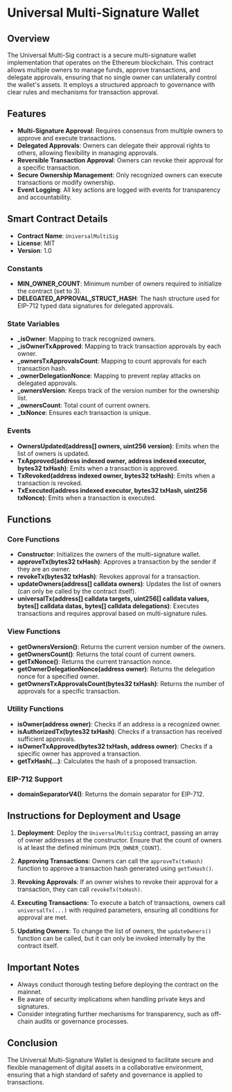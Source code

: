 # Universal Multi-Signature Wallet

## Overview

The Universal Multi-Sig contract is a secure multi-signature wallet implementation that operates on the Ethereum blockchain. This contract allows multiple owners to manage funds, approve transactions, and delegate approvals, ensuring that no single owner can unilaterally control the wallet's assets. It employs a structured approach to governance with clear rules and mechanisms for transaction approval.

## Features

- **Multi-Signature Approval**: Requires consensus from multiple owners to approve and execute transactions.
- **Delegated Approvals**: Owners can delegate their approval rights to others, allowing flexibility in managing approvals.
- **Reversible Transaction Approval**: Owners can revoke their approval for a specific transaction.
- **Secure Ownership Management**: Only recognized owners can execute transactions or modify ownership.
- **Event Logging**: All key actions are logged with events for transparency and accountability.

## Smart Contract Details

- **Contract Name**: `UniversalMultiSig`
- **License**: MIT
- **Version**: 1.0

### Constants

- **MIN_OWNER_COUNT**: Minimum number of owners required to initialize the contract (set to 3).
- **DELEGATED_APPROVAL_STRUCT_HASH**: The hash structure used for EIP-712 typed data signatures for delegated approvals.

### State Variables
- **_isOwner**: Mapping to track recognized owners.
- **_isOwnerTxApproved**: Mapping to track transaction approvals by each owner.
- **_ownersTxApprovalsCount**: Mapping to count approvals for each transaction hash.
- **_ownerDelegationNonce**: Mapping to prevent replay attacks on delegated approvals.
- **_ownersVersion**: Keeps track of the version number for the ownership list.
- **_ownersCount**: Total count of current owners.
- **_txNonce**: Ensures each transaction is unique.

### Events
- **OwnersUpdated(address[] owners, uint256 version)**: Emits when the list of owners is updated.
- **TxApproved(address indexed owner, address indexed executor, bytes32 txHash)**: Emits when a transaction is approved.
- **TxRevoked(address indexed owner, bytes32 txHash)**: Emits when a transaction is revoked.
- **TxExecuted(address indexed executor, bytes32 txHash, uint256 txNonce)**: Emits when a transaction is executed.

## Functions

### Core Functions

- **Constructor**: Initializes the owners of the multi-signature wallet.
- **approveTx(bytes32 txHash)**: Approves a transaction by the sender if they are an owner.
- **revokeTx(bytes32 txHash)**: Revokes approval for a transaction.
- **updateOwners(address[] calldata owners)**: Updates the list of owners (can only be called by the contract itself).
- **universalTx(address[] calldata targets, uint256[] calldata values, bytes[] calldata datas, bytes[] calldata delegations)**: Executes transactions and requires approval based on multi-signature rules.

### View Functions

- **getOwnersVersion()**: Returns the current version number of the owners.
- **getOwnersCount()**: Returns the total count of current owners.
- **getTxNonce()**: Returns the current transaction nonce.
- **getOwnerDelegationNonce(address owner)**: Returns the delegation nonce for a specified owner.
- **getOwnersTxApprovalsCount(bytes32 txHash)**: Returns the number of approvals for a specific transaction.

### Utility Functions

- **isOwner(address owner)**: Checks if an address is a recognized owner.
- **isAuthorizedTx(bytes32 txHash)**: Checks if a transaction has received sufficient approvals.
- **isOwnerTxApproved(bytes32 txHash, address owner)**: Checks if a specific owner has approved a transaction.
- **getTxHash(...)**: Calculates the hash of a proposed transaction.

### EIP-712 Support
- **domainSeparatorV4()**: Returns the domain separator for EIP-712.

## Instructions for Deployment and Usage

1. **Deployment**: Deploy the `UniversalMultiSig` contract, passing an array of owner addresses at the constructor. Ensure that the count of owners is at least the defined minimum (`MIN_OWNER_COUNT`).

2. **Approving Transactions**: Owners can call the `approveTx(txHash)` function to approve a transaction hash generated using `getTxHash()`.

3. **Revoking Approvals**: If an owner wishes to revoke their approval for a transaction, they can call `revokeTx(txHash)`.

4. **Executing Transactions**: To execute a batch of transactions, owners call `universalTx(...)` with required parameters, ensuring all conditions for approval are met.

5. **Updating Owners**: To change the list of owners, the `updateOwners()` function can be called, but it can only be invoked internally by the contract itself.

## Important Notes

- Always conduct thorough testing before deploying the contract on the mainnet.
- Be aware of security implications when handling private keys and signatures.
- Consider integrating further mechanisms for transparency, such as off-chain audits or governance processes.

## Conclusion

The Universal Multi-Signature Wallet is designed to facilitate secure and flexible management of digital assets in a collaborative environment, ensuring that a high standard of safety and governance is applied to transactions.